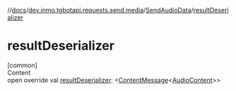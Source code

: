 //[docs](../../../index.md)/[dev.inmo.tgbotapi.requests.send.media](../index.md)/[SendAudioData](index.md)/[resultDeserializer](result-deserializer.md)



# resultDeserializer  
[common]  
Content  
open override val [resultDeserializer](result-deserializer.md): <[ContentMessage](../../dev.inmo.tgbotapi.types.message.abstracts/-content-message/index.md)<[AudioContent](../../dev.inmo.tgbotapi.types.message.content.media/-audio-content/index.md)>>  




